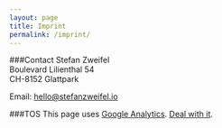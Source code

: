 ```yaml
---
layout: page
title: Imprint
permalink: /imprint/
---
```


###Contact
Stefan Zweifel  
Boulevard Lilienthal 54  
CH-8152 Glattpark

Email: [hello@stefanzweifel.io](hello@stefanzweifel.io)

###TOS
This page uses [Google Analytics](http://google.com/analytics). [Deal with it](/img/deal-with-it.gif).